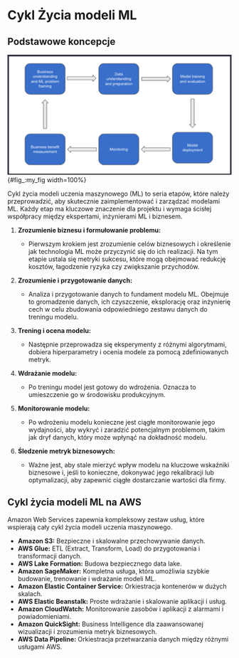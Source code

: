 # Cykl Życia modeli ML

## Podstawowe koncepcje

![Cykl zycia modeli ML](source/figures/ml_lifecycle.png){#fig_:my_fig width=100%}

Cykl życia modeli uczenia maszynowego (ML) to seria etapów, które należy przeprowadzić, aby skutecznie zaimplementować i zarządzać modelami ML. Każdy etap ma kluczowe znaczenie dla projektu i wymaga ścisłej współpracy między ekspertami, inżynierami ML i biznesem.

1. **Zrozumienie biznesu i formułowanie problemu:** 
   - Pierwszym krokiem jest zrozumienie celów biznesowych i określenie jak technologia ML może przyczynić się do ich realizacji. Na tym etapie ustala się metryki sukcesu, które mogą obejmować redukcję kosztów, łagodzenie ryzyka czy zwiększanie przychodów.

2. **Zrozumienie i przygotowanie danych:**
   - Analiza i przygotowanie danych to fundament modelu ML. Obejmuje to gromadzenie danych, ich czyszczenie, eksplorację oraz inżynierię cech w celu zbudowania odpowiedniego zestawu danych do treningu modelu.

3. **Trening i ocena modelu:**
   - Następnie przeprowadza się eksperymenty z różnymi algorytmami, dobiera hiperparametry i ocenia modele za pomocą zdefiniowanych metryk.

4. **Wdrażanie modelu:**
   - Po treningu model jest gotowy do wdrożenia. Oznacza to umieszczenie go w środowisku produkcyjnym.

5. **Monitorowanie modelu:**
   - Po wdrożeniu modelu konieczne jest ciągłe monitorowanie jego wydajności, aby wykryć i zaradzić potencjalnym problemom, takim jak dryf danych, który może wpłynąć na dokładność modelu.

6. **Śledzenie metryk biznesowych:**
   - Ważne jest, aby stale mierzyć wpływ modelu na kluczowe wskaźniki biznesowe i, jeśli to konieczne, dokonywać jego rekalibracji lub optymalizacji, aby zapewnić ciągłe dostarczanie wartości dla firmy.

## Cykl życia modeli ML na AWS

Amazon Web Services zapewnia kompleksowy zestaw usług, które wspierają cały cykl życia modeli uczenia maszynowego.

- **Amazon S3:** Bezpieczne i skalowalne przechowywanie danych.
- **AWS Glue:** ETL (Extract, Transform, Load) do przygotowania i transformacji danych.
- **AWS Lake Formation:** Budowa bezpiecznego data lake.
- **Amazon SageMaker:** Kompletna usługa, która umożliwia szybkie budowanie, trenowanie i wdrażanie modeli ML.
- **Amazon Elastic Container Service:** Orkiestracja kontenerów w dużych skalach.
- **AWS Elastic Beanstalk:** Proste wdrażanie i skalowanie aplikacji i usług.
- **Amazon CloudWatch:** Monitorowanie zasobów i aplikacji z alarmami i powiadomieniami.
- **Amazon QuickSight:** Business Intelligence dla zaawansowanej wizualizacji i zrozumienia metryk biznesowych.
- **AWS Data Pipeline:** Orkiestracja przetwarzania danych między różnymi usługami AWS.

